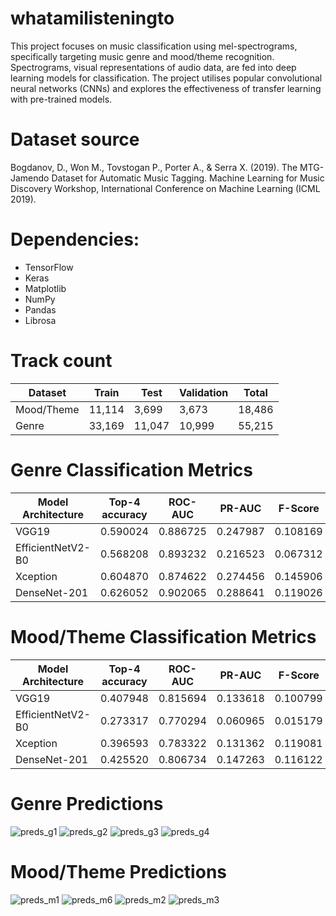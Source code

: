 # whatamilisteningto
This project focuses on music classification using mel-spectrograms, specifically targeting music genre and mood/theme recognition. Spectrograms, visual representations of audio data, are fed into deep learning models for classification. The project utilises popular convolutional neural networks (CNNs) and explores the effectiveness of transfer learning with pre-trained models.

# Dataset source
Bogdanov, D., Won M., Tovstogan P., Porter A., & Serra X. (2019). The MTG-Jamendo Dataset for Automatic Music Tagging. Machine Learning for Music Discovery Workshop, International Conference on Machine Learning (ICML 2019).

# Dependencies:
* TensorFlow
* Keras
* Matplotlib
* NumPy
* Pandas
* Librosa

# Track count
| Dataset    | Train  | Test   | Validation | Total  |
|------------|--------|--------|------------|--------|
| Mood/Theme | 11,114 | 3,699  | 3,673      | 18,486 |
| Genre      | 33,169 | 11,047 | 10,999     | 55,215 |


# Genre Classification Metrics
| Model Architecture  | Top-4 accuracy | ROC-AUC  | PR-AUC   | F-Score  |
|---------------------|----------------|----------|----------|----------|
| VGG19               | 0.590024       | 0.886725 | 0.247987 | 0.108169 |
| EfficientNetV2-B0   | 0.568208       | 0.893232 | 0.216523 | 0.067312 |
| Xception            | 0.604870       | 0.874622 | 0.274456 | 0.145906 |
| DenseNet-201 | 0.626052       | 0.902065 | 0.288641 | 0.119026 |

# Mood/Theme Classification Metrics
| Model Architecture  | Top-4 accuracy | ROC-AUC  | PR-AUC   | F-Score  |
|---------------------|----------------|----------|----------|----------|
| VGG19               | 0.407948       | 0.815694 | 0.133618 | 0.100799 |
| EfficientNetV2-B0   | 0.273317       | 0.770294 | 0.060965 | 0.015179 |
| Xception            | 0.396593       | 0.783322 | 0.131362 | 0.119081 |
| DenseNet-201 | 0.425520       | 0.806734 | 0.147263 | 0.116122 |


# Genre Predictions
![preds_g1](https://github.com/smellycloud/whatamilisteningto/assets/52908667/72c3a97e-2108-4d0d-b86b-1a2a8dfb81a3)
![preds_g2](https://github.com/smellycloud/whatamilisteningto/assets/52908667/a515c444-fc93-430a-aefc-b129652c6938)
![preds_g3](https://github.com/smellycloud/whatamilisteningto/assets/52908667/ce3b9ba7-74e8-4ea8-bbb8-2721b688a0bf)
![preds_g4](https://github.com/smellycloud/whatamilisteningto/assets/52908667/98f8cc90-6305-460e-aac7-9120dc9967ec)

# Mood/Theme Predictions
![preds_m1](https://github.com/smellycloud/whatamilisteningto/assets/52908667/dd1e0713-3ff7-44e9-b1c7-6cd34ba8e3ef)
![preds_m6](https://github.com/smellycloud/whatamilisteningto/assets/52908667/e2036ef0-4468-47da-8501-d845818da379)
![preds_m2](https://github.com/smellycloud/whatamilisteningto/assets/52908667/324f8de9-45ce-437d-b359-c89e810fd449)
![preds_m3](https://github.com/smellycloud/whatamilisteningto/assets/52908667/50766015-8262-4de1-b300-f37b84ba0f32)


